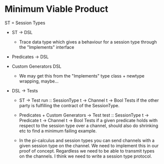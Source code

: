 # Minimum Viable Product

ST = Session Types

* ST -> DSL
    * Trace data type which gives a behaviour
      for a session type through the "Implements"
      interface

* Predicates -> DSL

* Custom Generators DSL
    * We may get this from the
      "Implements" type class +
      newtype wrapping, maybe...

* DSL -> Tests

    * ST -> Test
        run :: SessionType t -> Channel t -> Bool
        Tests if the other party is fulfilling the contract
        of the SessionType.

    * Predicates + Custom Generators -> Test
        test :: SessionType t -> Predicate t -> Channel t -> Bool
        Tests if a given predicate holds with respect to the
        session type over a channel, should also do shrinking etc
        to find a minimum failing example.

    * In the pi-calculus and session types you can send channels with
      a given session type on the channel. We need to implement this
      in our proof of concept. Regardless we need to be able to transmit
      types on the channels. I think we need to write a session type
      protocol.
